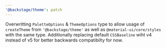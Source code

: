 ```yaml
---
'@backstage/theme': patch
---
```


Overwritting `PaletteOptions` & `ThemeOptions` type to allow usage of `createTheme` from `'@backstage/theme'` as well as `@material-ui/core/styles` with the same type. Additionally replacing default `CSSBaseline` wiht v4 instead of v5 for better backwards compatibilty for now.
